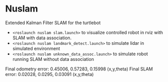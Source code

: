 # Nuslam
Extended Kalman Filter SLAM for the turtlebot
* `<roslaunch nuslam slam.launch>` to visualize controlled robot in rviz with SLAM with data association.
* `<roslaunch nuslam landmark_detect.launch>` to simulate lidar in simulated environment
* `<roslaunch nuslam unknown_data_assoc.launch>` to simulate robot running SLAM without data association

Final odometry error: 0.45006, 0.57283, 0.15998 (x,y,theta)
Final SLAM error: 0.02028, 0.0295, 0.03091 (x,y,theta)
